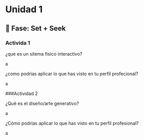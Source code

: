 # Unidad 1

## 🔎 Fase: Set + Seek

### Activida 1

¿que es un sitema fisico interactivo?

a

¿como podrias aplicar lo que has visto en tu perfil profecional?

a

###Actividad 2

¿Qué es el diseño/arte generativo?

a

¿Cómo podrías aplicar lo que has visto en tu perfil profesional?

a
